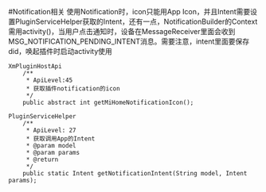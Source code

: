 #Notification相关
使用Notification时，icon只能用App Icon，并且Intent需要设置PluginServiceHelper获取的Intent，还有一点，NotificationBuilder的Context需用activity()，当用户点击通知时，设备在MessageReceiver里面会收到MSG_NOTIFICATION_PENDING_INTENT消息。需要注意，intent里面要保存did，唤起插件时启动activity使用
```
XmPluginHostApi
    /**
     * ApiLevel:45
     * 获取插件notification的icon
     */
    public abstract int getMiHomeNotificationIcon();
    
PluginServiceHelper
    /**
     * ApiLevel: 27
     * 获取调用App的Intent
     * @param model
     * @param params
     * @return
     */
    public static Intent getNotificationIntent(String model, Intent params);
```